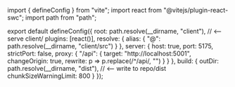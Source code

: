 import { defineConfig } from "vite";
import react from "@vitejs/plugin-react-swc";
import path from "path";

export default defineConfig({
  root: path.resolve(__dirname, "client"),             // <— serve client/
  plugins: [react()],
  resolve: { alias: { "@": path.resolve(__dirname, "client/src") } },
  server: {
    host: true,
    port: 5175,
    strictPort: false,
    proxy: {
      "/api": {
        target: "http://localhost:5001",
        changeOrigin: true,
        rewrite: p => p.replace(/^\/api/, "")
      }
    }
  },
  build: {
    outDir: path.resolve(__dirname, "dist"),           // <— write to repo/dist
    chunkSizeWarningLimit: 800
  }
});
